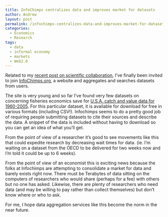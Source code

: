 ```yaml
---
title: InfoChimps centralizes data and improves market for datasets
author: Andrew
layout: post
permalink: /infochimps-centralizes-data-and-improves-market-for-datasets/
categories:
  - Economics
  - Research
tags:
  - data
  - informal economy
  - markets
  - Web2.0
---
```

Related to my <a href="http://www.andrewdyck.com/2009/the-economics-of-scientific-collaboration/" target="_blank">recent post on scientific collaboration</a>, I&#8217;ve finally been invited to join <a href="http://infochimps.org/" target="_blank">InfoChimps.org</a>, a website and aggregates and searches datasets from users.

The site is very young and so far I&#8217;ve found very few datasets on concerning fisheries economics save for <a href="http://infochimps.org/datasets/fisheries-quantity-and-value-of-domestic-catch:-1960-to-2005" target="_blank">U.S.A. catch and value data for 1960-2005</a>. For this particular dataset, it is available for download for free in various formats (including CSV!). Infochimps seems to do a pretty good job of requiring people submitting datasets to cite their sources and describe the data. A snippet of the data is included without having to download so you can get an idea of what you&#8217;ll get.

From the point of view of a researcher it&#8217;s good to see movements like this that could expedite research by decreasing wait times for data. (ie. I&#8217;m waiting on a dataset from the OECD to be delivered for two weeks now and I&#8217;m told it could be up to 6 weeks).

From the point of view of an economist this is exciting news because the folks at Infochimps are attempting to consolidate a market for data and barely exists right now. There must be Terabytes of data sitting on the computers of researchers who would share (perhaps for a fee) with others but no one has asked. Likewise, there are plenty of researchers who need data (and may be willing to pay rather than collect themselves) but don&#8217;t know where or who to ask.

For me, I hope data aggregation services like this become the norm in the near future.